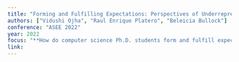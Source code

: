 ```yaml
---
title: "Forming and Fulfilling Expectations: Perspectives of Underrepresented Computer Science Doctoral Students"
authors: ["Vidushi Ojha", "Raul Enrique Platero", "Beleicia Bullock"]
conference: "ASEE 2022"
year: 2022
focus: "**How do computer science Ph.D. students form and fulfill expectations in their programs?** Prior work has shown that understanding program and department expectations plays a key role in doctoral degree completion. In order to better support doctoral students in meeting these expectations, we interview 14 CS Ph.D. students from underrepresented groups on how they identify and meet expectations in their programs. We offer two recommendations for departments - **lab-based mentorship and goal clarity** - to better support students."
link:
---
```

